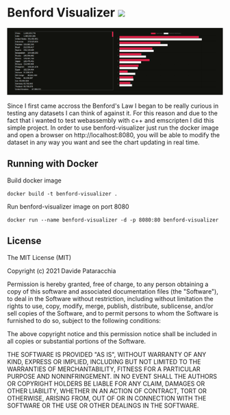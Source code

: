 # Benford Visualizer <img src="app/favicon.ico" width=30px>

![Project header](header.png)

Since I first came accross the Benford's Law I began to be really curious in testing any datasets I can think of against it. For this reason and due to the fact that i wanted to test webassembly with c++ and emscripten I did this simple project. In order to use benford-visualizer just run the docker image and open a browser on http://localhost:8080, you will be able to modify the dataset in any way you want and see the chart updating in real time.

## Running with Docker
Build docker image
```
docker build -t benford-visualizer . 
```
Run benford-visualizer image on port 8080

```
docker run --name benford-visualizer -d -p 8080:80 benford-visualizer 
```

## License

The MIT License (MIT)

Copyright (c) 2021 Davide Pataracchia

Permission is hereby granted, free of charge, to any person
obtaining a copy of this software and associated documentation
files (the "Software"), to deal in the Software without
restriction, including without limitation the rights to use,
copy, modify, merge, publish, distribute, sublicense, and/or sell
copies of the Software, and to permit persons to whom the
Software is furnished to do so, subject to the following
conditions:

The above copyright notice and this permission notice shall be
included in all copies or substantial portions of the Software.

THE SOFTWARE IS PROVIDED "AS IS", WITHOUT WARRANTY OF ANY KIND,
EXPRESS OR IMPLIED, INCLUDING BUT NOT LIMITED TO THE WARRANTIES
OF MERCHANTABILITY, FITNESS FOR A PARTICULAR PURPOSE AND
NONINFRINGEMENT. IN NO EVENT SHALL THE AUTHORS OR COPYRIGHT
HOLDERS BE LIABLE FOR ANY CLAIM, DAMAGES OR OTHER LIABILITY,
WHETHER IN AN ACTION OF CONTRACT, TORT OR OTHERWISE, ARISING
FROM, OUT OF OR IN CONNECTION WITH THE SOFTWARE OR THE USE OR
OTHER DEALINGS IN THE SOFTWARE.